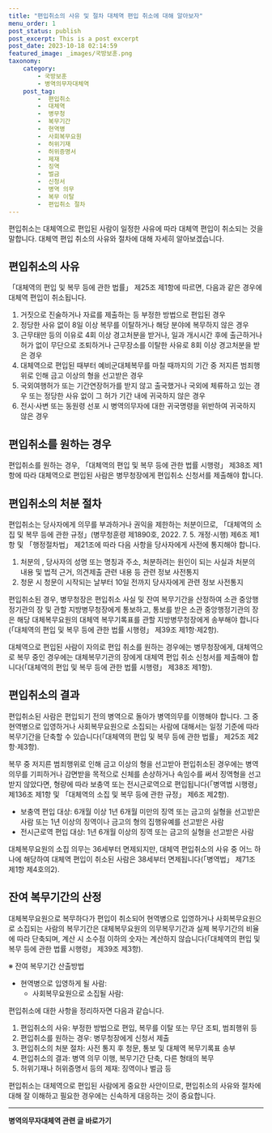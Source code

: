 ```yaml
---
title: "편입취소의 사유 및 절차 대체역 편입 취소에 대해 알아보자"
menu_order: 1
post_status: publish
post_excerpt: This is a post excerpt
post_date: 2023-10-18 02:14:59
featured_image: _images/국방보훈.png
taxonomy:
    category:
        - 국방보훈
        - 병역의무자대체역
    post_tag:
        -  편입취소
        -  대체역
        -  병무청
        -  복무기간
        -  현역병
        -  사회복무요원
        -  허위기재
        -  허위증명서
        -  제재
        -  징역
        -  벌금
        -  신청서
        -  병역 의무
        -  복무 이탈
        -  편입취소 절차
---
```



편입취소는 대체역으로 편입된 사람이 일정한 사유에 따라 대체역 편입이 취소되는 것을 말합니다. 대체역 편입 취소의 사유와 절차에 대해 자세히 알아보겠습니다.

## 편입취소의 사유

「대체역의 편입 및 복무 등에 관한 법률」 제25조 제1항에 따르면, 다음과 같은 경우에 대체역 편입이 취소됩니다.

1. 거짓으로 진술하거나 자료를 제출하는 등 부정한 방법으로 편입된 경우
2. 정당한 사유 없이 8일 이상 복무를 이탈하거나 해당 분야에 복무하지 않은 경우
3. 근무태만 등의 이유로 4회 이상 경고처분을 받거나, 일과 개시시간 후에 출근하거나 허가 없이 무단으로 조퇴하거나 근무장소를 이탈한 사유로 8회 이상 경고처분을 받은 경우
4. 대체역으로 편입된 때부터 예비군대체복무를 마칠 때까지의 기간 중 저지른 범죄행위로 인해 금고 이상의 형을 선고받은 경우
5. 국외여행허가 또는 기간연장허가를 받지 않고 출국했거나 국외에 체류하고 있는 경우 또는 정당한 사유 없이 그 허가 기간 내에 귀국하지 않은 경우
6. 전시·사변 또는 동원령 선포 시 병역의무자에 대한 귀국명령을 위반하여 귀국하지 않은 경우

## 편입취소를 원하는 경우

편입취소를 원하는 경우, 「대체역의 편입 및 복무 등에 관한 법률 시행령」 제38조 제1항에 따라 대체역으로 편입된 사람은 병무청장에게 편입취소 신청서를 제출해야 합니다.

## 편입취소의 처분 절차

편입취소는 당사자에게 의무를 부과하거나 권익을 제한하는 처분이므로, 「대체역의 소집 및 복무 등에 관한 규정」(병무청훈령 제1890호, 2022. 7. 5. 개정·시행) 제6조 제1항 및 「행정절차법」 제21조에 따라 다음 사항을 당사자에게 사전에 통지해야 합니다.

1. 처분의  , 당사자의 성명 또는 명칭과 주소, 처분하려는 원인이 되는 사실과 처분의 내용 및 법적 근거, 의견제출 관련 내용 등 관련 정보 사전통지
2. 청문 시 청문이 시작되는 날부터 10일 전까지 당사자에게 관련 정보 사전통지

편입취소된 경우, 병무청장은 편입취소 사실 및 잔여 복무기간을 산정하여 소관 중앙행정기관의 장 및 관할 지방병무청장에게 통보하고, 통보를 받은 소관 중앙행정기관의 장은 해당 대체복무요원의 대체역 복무기록표를 관할 지방병무청장에게 송부해야 합니다(「대체역의 편입 및 복무 등에 관한 법률 시행령」 제39조 제1항·제2항).

대체역으로 편입된 사람이 자의로 편입 취소를 원하는 경우에는 병무청장에게, 대체역으로 복무 중인 경우에는 대체복무기관의 장에게 대체역 편입 취소 신청서를 제출해야 합니다(「대체역의 편입 및 복무 등에 관한 법률 시행령」 제38조 제1항).

## 편입취소의 결과

편입취소된 사람은 편입되기 전의 병역으로 돌아가 병역의무를 이행해야 합니다. 그 중 현역병으로 입영하거나 사회복무요원으로 소집되는 사람에 대해서는 일정 기준에 따라 복무기간을 단축할 수 있습니다(「대체역의 편입 및 복무 등에 관한 법률」 제25조 제2항·제3항).

복무 중 저지른 범죄행위로 인해 금고 이상의 형을 선고받아 편입취소된 경우에는 병역의무를 기피하거나 감면받을 목적으로 신체를 손상하거나 속임수를 써서 징역형을 선고받지 않았다면, 형량에 따라 보충역 또는 전시근로역으로 편입됩니다(「병역법 시행령」 제136조 제1항 및 「대체역의 소집 및 복무 등에 관한 규정」 제6조 제2항).

- 보충역 편입 대상: 6개월 이상 1년 6개월 미만의 징역 또는 금고의 실형을 선고받은 사람 또는 1년 이상의 징역이나 금고의 형의 집행유예를 선고받은 사람
- 전시근로역 편입 대상: 1년 6개월 이상의 징역 또는 금고의 실형을 선고받은 사람

대체복무요원의 소집 의무는 36세부터 면제되지만, 대체역 편입취소의 사유 중 어느 하나에 해당하여 대체역 편입이 취소된 사람은 38세부터 면제됩니다(「병역법」 제71조 제1항 제4호의2).

## 잔여 복무기간의 산정

대체복무요원으로 복무하다가 편입이 취소되어 현역병으로 입영하거나 사회복무요원으로 소집되는 사람의 복무기간은 대체복무요원의 의무복무기간과 실제 복무기간의 비율에 따라 단축되며, 계산 시 소수점 이하의 숫자는 계산하지 않습니다(「대체역의 편입 및 복무 등에 관한 법률 시행령」 제39조 제3항).

※ 잔여 복무기간 산출방법

- 현역병으로 입영하게 될 사람:
  - 사회복무요원으로 소집될 사람:

편입취소에 대한 사항을 정리하자면 다음과 같습니다.

1. 편입취소의 사유: 부정한 방법으로 편입, 복무를 이탈 또는 무단 조퇴, 범죄행위 등
2. 편입취소를 원하는 경우: 병무청장에게 신청서 제출
3. 편입취소의 처분 절차: 사전 통지 후 청문, 통보 및 대체역 복무기록표 송부
4. 편입취소의 결과: 병역 의무 이행, 복무기간 단축, 다른 형태의 복무
5. 허위기재나 허위증명서 등의 제재: 징역이나 벌금 등

편입취소는 대체역으로 편입된 사람에게 중요한 사안이므로, 편입취소의 사유와 절차에 대해 잘 이해하고 필요한 경우에는 신속하게 대응하는 것이 중요합니다.
<!-- wp:separator -->
<hr class="wp-block-separator has-alpha-channel-opacity"/>
<!-- /wp:separator -->

<!-- wp:group {"backgroundColor":"base","layout":{"type":"constrained"}} -->
<div class="wp-block-group has-base-background-color has-background"><!-- wp:paragraph {"align":"center","fontSize":"medium"} -->
<p class="has-text-align-center has-large-font-size"><strong>병역의무자대체역 관련 글 바로가기</strong></p>
<!-- /wp:paragraph -->


<!-- wp:latest-posts
{"categories":[{"id":7660,"count":19,"description":"","link":"https://uknowlaw.com/category/%eb%b3%91%ec%97%ad%ec%9d%98%eb%ac%b4%ec%9e%90%eb%8c%80%ec%b2%b4%ec%97%ad/","name":"병역의무자대체역","slug":"병역의무자대체역","taxonomy":"category","parent":0,"meta":[],"_links":{"self":[{"href":"https://uknowlaw.com/wp-json/wp/v2/categories/7660"}],"collection":[{"href":"https://uknowlaw.com/wp-json/wp/v2/categories"}],"about":[{"href":"https://uknowlaw.com/wp-json/wp/v2/taxonomies/category"}],"wp:post_type":[{"href":"https://uknowlaw.com/wp-json/wp/v2/posts?categories=7660"}],"curies":[{"name":"wp","href":"https://api.w.org/{rel}","templated":true}]}}],"postsToShow":100,"excerptLength":28,"postLayout":"grid","columns":2,"featuredImageAlign":"left","featuredImageSizeSlug":"large","fontSize":"small"} /--></div>
<!-- /wp:group -->